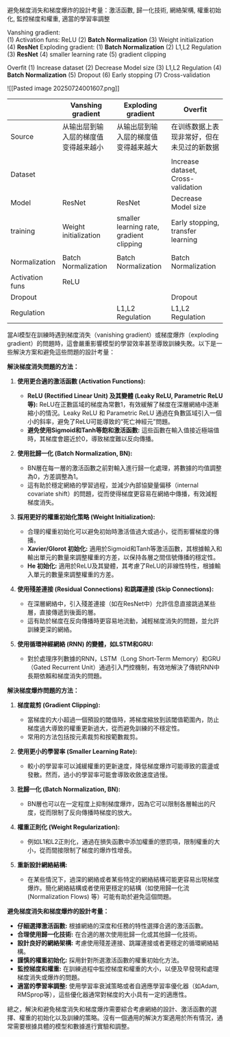
避免梯度消失和梯度爆炸的設計考量：激活函數, 歸一化技術, 網絡架構, 權重初始化, 監控梯度和權重, 適當的學習率調整

Vanshing gradient:  
	(1) Activation funs: ReLU
	(2) **Batch Normalization**
	(3) Weight initialization
	(4) **ResNet**
Exploding gradient:
	(1) **Batch Normalization**
	(2) L1,L2 Regulation
	(3) **ResNet**
	(4) smaller learning rate
	(5) gradient clipping

Overfit
	(1) Increase dataset
	(2) Decrease Model size
	(3) L1,L2 Regulation
	(4) **Batch Normalization**
	(5) Dropout
	(6) Early stopping
	(7) Cross-validation

![[Pasted image 20250724001607.png]]

|                 | Vanshing <br>gradient | Exploding <br>gradient                   | Overfit                                |
| --------------- | --------------------- | ---------------------------------------- | -------------------------------------- |
| Source          | 从输出层到输入层的梯度值变得越来越小    | 从输出层到输入层的梯度值变得越来越大                       | 在训练数据上表现非常好，但在未见过的新数据                  |
|                 |                       |                                          |                                        |
| Dataset         |                       |                                          | Increase dataset, <br>Cross-validation |
| Model           | ResNet                | ResNet                                   | Decrease Model size                    |
| training        | Weight initialization | smaller learning rate, gradient clipping | Early stopping,<br>transfer learning   |
|                 |                       |                                          |                                        |
| Normalization   | Batch Normalization   | Batch Normalization                      | Batch Normalization                    |
| Activation funs | ReLU                  |                                          |                                        |
| Dropout         |                       |                                          | Dropout                                |
| Regulation      |                       | L1,L2 Regulation                         | L1,L2 Regulation                       |



當AI模型在訓練時遇到梯度消失（vanishing gradient）或梯度爆炸（exploding gradient）的問題時，這會嚴重影響模型的學習效率甚至導致訓練失敗。以下是一些解決方案和避免這些問題的設計考量：

**解決梯度消失問題的方法：**

1. **使用更合適的激活函數 (Activation Functions):**
    
    - **ReLU (Rectified Linear Unit) 及其變體 (Leaky ReLU, Parametric ReLU 等):** ReLU在正數區域的梯度為常數1，有效緩解了梯度在深層網絡中逐漸縮小的情況。Leaky ReLU 和 Parametric ReLU 通過在負數區域引入一個小的斜率，避免了ReLU可能導致的“死亡神經元”問題。
    - **避免使用Sigmoid和Tanh等飽和激活函數:** 這些函數在輸入值接近極端值時，其梯度會趨近於0，導致梯度難以反向傳播。
2. **使用批歸一化 (Batch Normalization, BN):**
    
    - BN層在每一層的激活函數之前對輸入進行歸一化處理，將數據的均值調整為0，方差調整為1。
    - 這有助於穩定網絡的學習過程，並減少內部協變量偏移（internal covariate shift）的問題，從而使得梯度更容易在網絡中傳播，有效減輕梯度消失。
3. **採用更好的權重初始化策略 (Weight Initialization):**
    
    - 合理的權重初始化可以避免初始時激活值過大或過小，從而影響梯度的傳播。
    - **Xavier/Glorot 初始化:** 適用於Sigmoid和Tanh等激活函數，其根據輸入和輸出單元的數量來調整權重的方差，以保持各層之間信號傳播的穩定性。
    - **He 初始化:** 適用於ReLU及其變體，其考慮了ReLU的非線性特性，根據輸入單元的數量來調整權重的方差。
4. **使用殘差連接 (Residual Connections) 和跳躍連接 (Skip Connections):**
    
    - 在深層網絡中，引入殘差連接（如在ResNet中）允許信息直接跳過某些層，直接傳遞到後面的層。
    - 這有助於梯度在反向傳播時更容易地流動，減輕梯度消失的問題，並允許訓練更深的網絡。
5. **使用循環神經網絡 (RNN) 的變體，如LSTM和GRU:**
    
    - 對於處理序列數據的RNN，LSTM（Long Short-Term Memory）和GRU（Gated Recurrent Unit）通過引入門控機制，有效地解決了傳統RNN中長期依賴和梯度消失的問題。

**解決梯度爆炸問題的方法：**

1. **梯度裁剪 (Gradient Clipping):**
    
    - 當梯度的大小超過一個預設的閾值時，將梯度縮放到該閾值範圍內，防止梯度過大導致的權重更新過大，從而避免訓練的不穩定性。
    - 常用的方法包括按元素裁剪和按範數裁剪。
2. **使用更小的學習率 (Smaller Learning Rate):**
    
    - 較小的學習率可以減緩權重的更新速度，降低梯度爆炸可能導致的震盪或發散。然而，過小的學習率可能會導致收斂速度過慢。
3. **批歸一化 (Batch Normalization, BN):**
    
    - BN層也可以在一定程度上抑制梯度爆炸，因為它可以限制各層輸出的尺度，從而限制了反向傳播時梯度的放大。
4. **權重正則化 (Weight Regularization):**
    
    - 例如L1和L2正則化，通過在損失函數中添加權重的懲罰項，限制權重的大小，從而間接限制了梯度的爆炸性增長。
5. **重新設計網絡結構:**
    
    - 在某些情況下，過深的網絡或者某些特定的網絡結構可能更容易出現梯度爆炸。簡化網絡結構或者使用更穩定的結構（如使用歸一化流 (Normalization Flows) 等）可能有助於避免這個問題。

**避免梯度消失和梯度爆炸的設計考量：**

- **仔細選擇激活函數:** 根據網絡的深度和任務的特性選擇合適的激活函數。
- **合理使用歸一化技術:** 在合適的層次使用批歸一化或其他歸一化技術。
- **設計良好的網絡架構:** 考慮使用殘差連接、跳躍連接或者更穩定的循環網絡結構。
- **謹慎的權重初始化:** 採用針對所選激活函數的權重初始化方法。
- **監控梯度和權重:** 在訓練過程中監控梯度和權重的大小，以便及早發現和處理梯度消失或爆炸的問題。
- **適當的學習率調整:** 使用學習率衰減策略或者自適應學習率優化器（如Adam, RMSprop等），這些優化器通常對梯度的大小具有一定的適應性。

總之，解決和避免梯度消失和梯度爆炸需要綜合考慮網絡的設計、激活函數的選擇、權重的初始化以及訓練的策略。沒有一個通用的解決方案適用於所有情況，通常需要根據具體的模型和數據進行實驗和調整。